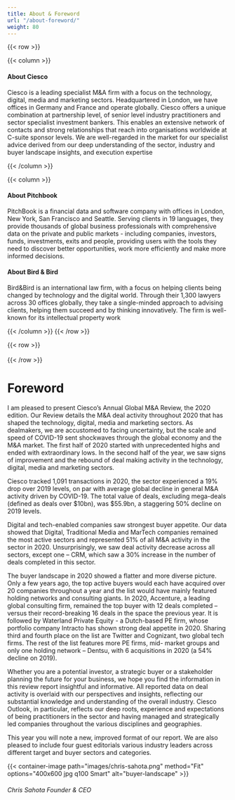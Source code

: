 ```yaml
---
title: About & Foreword
url: "/about-foreword/"
weight: 80
---
```

{{< row >}}

{{< column >}}

#### About Ciesco

Ciesco is a leading specialist M&A firm with a focus on the technology, digital, media and marketing sectors. Headquartered in London, we have offices in Germany and France and operate globally. Ciesco offers a unique combination at partnership level, of senior level industry practitioners and sector specialist investment bankers. This enables an extensive network of contacts and strong relationships that reach into organisations worldwide at C-suite sponsor levels. We are well-regarded in the market for our specialist advice derived from our deep understanding of the sector, industry and buyer landscape insights, and execution expertise


{{< /column >}}

{{< column >}}

#### About Pitchbook

PitchBook is a financial data and software company with offices in London, New York, San Francisco and Seattle. Serving clients in 19 languages, they provide thousands of global business professionals with comprehensive data on the private and public markets - including companies, investors, funds, investments, exits and people, providing users with the tools they need to discover better opportunities, work more efficiently and make more informed decisions.

#### About Bird & Bird

Bird&Bird is an international law firm, with a focus on helping clients being changed by technology and the digital world. Through their 1,300 lawyers across 30 offices globally, they take a single-minded approach to advising clients, helping them succeed and by thinking innovatively. The firm is well-known for its intellectual property work

{{< /column >}}
{{< /row >}}

{{< row >}}
</br></br>
{{< /row >}}


# Foreword

I am pleased to present Ciesco’s Annual Global M&A
Review, the 2020 edition. Our Review details the M&A
deal activity throughout 2020 that has shaped the
technology, digital, media and marketing sectors.
As dealmakers, we are accustomed to facing
uncertainty, but the scale and speed of COVID-19
sent shockwaves through the global economy and
the M&A market. The first half of 2020 started with
unprecedented highs and ended with extraordinary
lows. In the second half of the year, we saw signs of
improvement and the rebound of deal making activity
in the technology, digital, media and marketing
sectors.

Ciesco tracked 1,091 transactions in 2020, the sector
experienced a 19% drop over 2019 levels, on par
with average global decline in general M&A activity
driven by COVID-19. The total value of deals,
excluding mega-deals (defined as deals over $10bn),
was $55.9bn, a staggering 50% decline on 2019
levels.

Digital and tech-enabled companies saw strongest
buyer appetite. Our data showed that Digital,
Traditional Media and MarTech companies remained
the most active sectors and represented 51% of all
M&A activity in the sector in 2020. Unsurprisingly, we
saw deal activity decrease across all sectors, except
one – CRM, which saw a 30% increase in the number
of deals completed in this sector.

The buyer landscape in 2020 showed a flatter and
more diverse picture. Only a few years ago, the top
active buyers would each have acquired over 20
companies throughout a year and the list would have
mainly featured holding networks and consulting
giants. In 2020, Accenture, a leading global
consulting firm, remained the top buyer with 12 deals
completed – versus their record-breaking 16 deals in
the space the previous year. It is followed by
Waterland Private Equity - a Dutch-based PE firm,
whose portfolio company Intracto has shown strong
deal appetite in 2020. Sharing third and fourth place
on the list are Twitter and Cognizant, two global tech
firms. The rest of the list features more PE firms, mid-
market groups and only one holding network –
Dentsu, with 6 acquisitions in 2020 (a 54% decline on
2019).

Whether you are a potential investor, a strategic
buyer or a stakeholder planning the future for your
business, we hope you find the information in this
review report insightful and informative. All reported
data on deal activity is overlaid with our perspectives
and insights, reflecting our substantial knowledge
and understanding of the overall industry. Ciesco
Outlook, in particular, reflects our deep roots,
experience and expectations of being practitioners in
the sector and having managed and strategically led
companies throughout the various disciplines and
geographies.

This year you will note a new, improved format of our
report. We are also pleased to include four guest
editorials various industry leaders across different
target and buyer sectors and categories.

{{< container-image path="images/chris-sahota.png" method="Fit" options="400x600 jpg q100 Smart"  alt="buyer-landscape" >}}

###### Chris Sahota Founder & CEO



